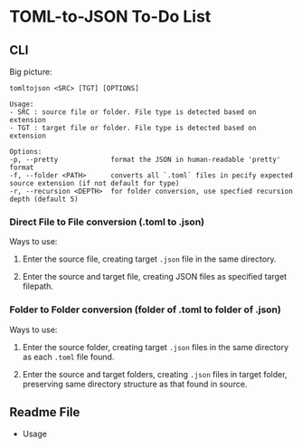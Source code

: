 # TOML-to-JSON To-Do List

## CLI

Big picture:

```text
tomltojson <SRC> [TGT] [OPTIONS]

Usage:
- SRC : source file or folder. File type is detected based on extension
- TGT : target file or folder. File type is detected based on extension

Options:
-p, --pretty             format the JSON in human-readable 'pretty' format
-f, --folder <PATH>      converts all `.toml` files in pecify expected source extension (if not default for type)
-r, --recursion <DEPTH>  for folder conversion, use specfied recursion depth (default 5)
```

### Direct File to File conversion (.toml to .json)

Ways to use:

1. Enter the source file, creating target `.json` file in the same directory.

2. Enter the source and target file, creating JSON files as specified target filepath.

### Folder to Folder conversion (folder of .toml to folder of .json)

Ways to use:

1. Enter the source folder, creating target `.json` files in the same directory as each `.toml` file found.

2. Enter the source and target folders, creating `.json` files in target folder, preserving same directory structure as that found in source.

## Readme File

- Usage
